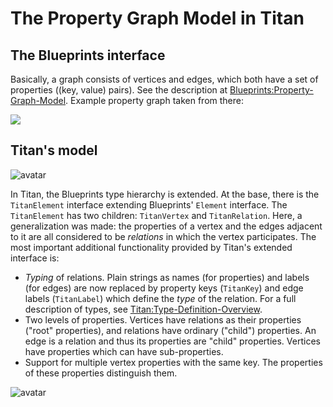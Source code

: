# The Property Graph Model in Titan

## The Blueprints interface
Basically, a graph consists of vertices and edges, which both have a set of properties ((key, value) pairs).
See the description at [Blueprints:Property-Graph-Model](https://github.com/tinkerpop/blueprints/wiki/Property-Graph-Model).
Example property graph taken from there:

![](https://github.com/tinkerpop/blueprints/raw/master/doc/images/graph-example-1.jpg)

## Titan's model
![avatar](https://raw.githubusercontent.com/BillBaird/delftswa-aurelius-titan/master/SA-doc/diagrams/typesandrelations-other-layout.jpg)

In Titan, the Blueprints type hierarchy is extended. At the base, there is the ``TitanElement`` interface
extending Blueprints' ``Element`` interface.
The ``TitanElement`` has two children: ``TitanVertex`` and ``TitanRelation``.
Here, a generalization was made: the properties of a vertex and the edges adjacent to it are all considered to be
<i>relations</i> in which the vertex participates.
The most important additional functionality provided by Titan's extended interface is:
* <i>Typing</i> of relations.
Plain strings as names (for properties) and labels (for edges) are now replaced by
property keys (``TitanKey``) and edge labels (``TitanLabel``) which define the <i>type</i> of the relation.
For a full description of types, see [Titan:Type-Definition-Overview](http://www.k6k4.com/circle/show/aakusmztx1547604377453).
* Two levels of properties. Vertices have relations as their properties ("root" properties), and relations have ordinary ("child") properties.
An edge is a relation and thus its properties are "child" properties. Vertices have properties which can have sub-properties.
* Support for multiple vertex properties with the same key. The properties of these properties distinguish them.

![avatar](https://raw.githubusercontent.com/BillBaird/delftswa-aurelius-titan/master/SA-doc/diagrams/inheritancesimple.jpg)
